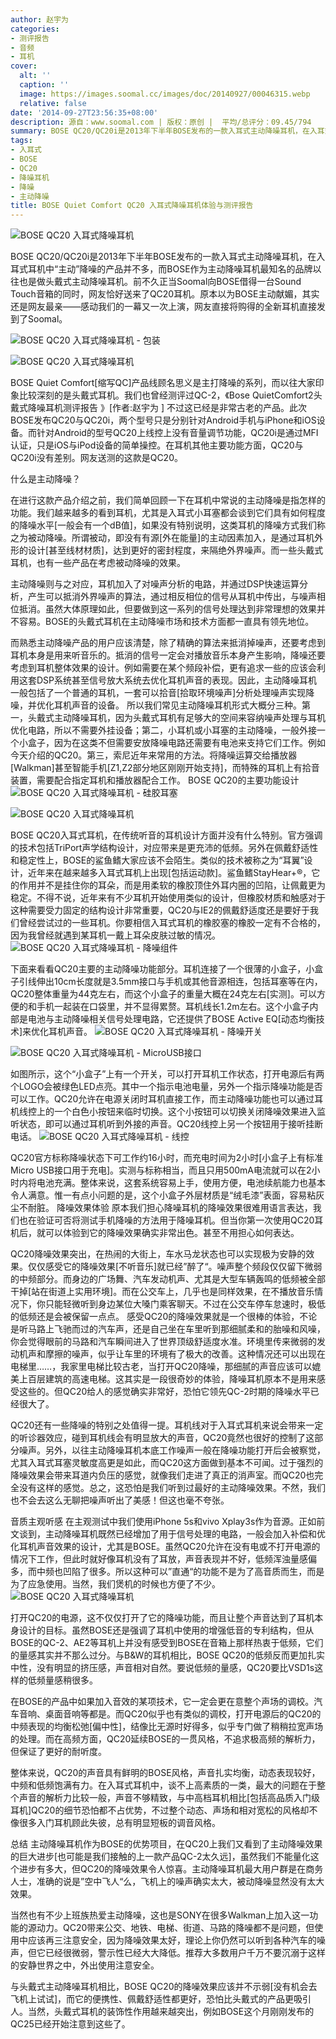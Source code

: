 ```yaml
---
author: 赵宇为
categories:
- 测评报告
- 音频
- 耳机
cover:
  alt: ''
  caption: ''
  image: https://images.soomal.cc/images/doc/20140927/00046315.webp
  relative: false
date: '2014-09-27T23:56:35+08:00'
description: 源自：www.soomal.com | 版权：原创 |  平均/总评分：09.45/794
summary: BOSE QC20/QC20i是2013年下半年BOSE发布的一款入耳式主动降噪耳机，在入耳式耳机中“主动”降噪的产品并不多，而BOSE作为主动降噪耳机最知名的品牌以往也是做头戴式主动降噪耳机。QC20的表现会如何呢？最主要的是降噪效果会怎样呢？
tags:
- 入耳式
- BOSE
- QC20
- 降噪耳机
- 降噪
- 主动降噪
title: BOSE Quiet Comfort QC20 入耳式降噪耳机体验与测评报告
---
```


![BOSE QC20 入耳式降噪耳机](https://images.soomal.cc/images/doc/20140907/00045698.webp)



BOSE QC20/QC20i是2013年下半年BOSE发布的一款入耳式主动降噪耳机，在入耳式耳机中“主动”降噪的产品并不多，而BOSE作为主动降噪耳机最知名的品牌以往也是做头戴式主动降噪耳机。前不久正当Soomal向BOSE借得一台Sound Touch音箱的同时，网友恰好送来了QC20耳机。原本以为BOSE主动献媚，其实还是网友最亲――感动我们的一幕又一次上演，网友直接将购得的全新耳机直接发到了Soomal。



![BOSE QC20 入耳式降噪耳机 - 包装](https://images.soomal.cc/images/doc/20140907/00045657_01.webp)



![BOSE QC20 入耳式降噪耳机](https://images.soomal.cc/images/doc/20140907/00045681_01.webp)



BOSE Quiet Comfort[缩写QC]产品线顾名思义是主打降噪的系列，而以往大家印象比较深刻的是头戴式耳机。我们也曾经测评过QC-2，《Bose QuietComfort2头戴式降噪耳机测评报告 》[作者:赵宇为 ]
不过这已经是非常古老的产品。此次BOSE发布QC20与QC20i，两个型号只是分别针对Android手机与iPhone和iOS设备。而针对Android的型号QC20上线控上没有音量调节功能，QC20i是通过MFI认证，只是iOS与iPod设备的简单操控。在耳机其他主要功能方面，QC20与QC20i没有差别。网友送测的这款是QC20。



什么是主动降噪？



在进行这款产品介绍之前，我们简单回顾一下在耳机中常说的主动降噪是指怎样的功能。我们越来越多的看到耳机，尤其是入耳式小耳塞都会谈到它们具有如何程度的降噪水平[一般会有一个dB值]，如果没有特别说明，这类耳机的降噪方式我们称之为被动降噪。所谓被动，即没有有源[外在能量]的主动因素加入，是通过耳机外形的设计[甚至线材材质]，达到更好的密封程度，来隔绝外界噪声。而一些头戴式耳机，也有一些产品在考虑被动降噪的效果。



主动降噪则与之对应，耳机加入了对噪声分析的电路，并通过DSP快速运算分析，产生可以抵消外界噪声的算法，通过相反相位的信号从耳机中传出，与噪声相位抵消。虽然大体原理如此，但要做到这一系列的信号处理达到非常理想的效果并不容易。BOSE的头戴式耳机在主动降噪市场和技术方面都一直具有领先地位。

而熟悉主动降噪产品的用户应该清楚，除了精确的算法来抵消掉噪声，还要考虑到耳机本身是用来听音乐的。抵消的信号一定会对播放音乐本身产生影响，降噪还要考虑到耳机整体效果的设计。例如需要在某个频段补偿，更有追求一些的应该会利用这套DSP系统甚至信号放大系统去优化耳机声音的表现。因此，主动降噪耳机一般包括了一个普通的耳机，一套可以拾音[拾取环境噪声]分析处理噪声实现降噪，并优化耳机声音的设备。
所以我们常见主动降噪耳机形式大概分三种。第一，头戴式主动降噪耳机，因为头戴式耳机有足够大的空间来容纳噪声处理与耳机优化电路，所以不需要外挂设备；第二，小耳机或小耳塞的主动降噪，一般外接一个小盒子，因为在这类不但需要安放降噪电路还需要有电池来支持它们工作。例如今天介绍的QC20。第三，索尼近年来常用的方法。将降噪运算交给播放器[Walkman]甚至智能手机[Z1,Z2部分地区刚刚开始支持]，而特殊的耳机上有拾音装置，需要配合指定耳机和播放器配合工作。
BOSE QC20的主要功能设计
![BOSE QC20 入耳式降噪耳机 - 硅胶耳塞](https://images.soomal.cc/images/doc/20140907/00045697_01.webp)




![BOSE QC20 入耳式降噪耳机](https://images.soomal.cc/images/doc/20140907/00045695_01.webp)




BOSE QC20入耳式耳机，在传统听音的耳机设计方面并没有什么特别。官方强调的技术包括TriPort声学结构设计，对应带来是更充沛的低频。另外在佩戴舒适性和稳定性上，BOSE的鲨鱼鳍大家应该不会陌生。类似的技术被称之为“耳翼”设计，近年来在越来越多入耳式耳机上出现[包括运动款]。鲨鱼鳍StayHear+®，它的作用并不是挂住你的耳朵，而是用柔软的橡胶顶住外耳内圈的凹陷，让佩戴更为稳定。不得不说，近年来有不少耳机开始使用类似的设计，但橡胶材质和触感对于这种需要受力固定的结构设计非常重要，QC20与IE2的佩戴舒适度还是要好于我们曾经尝试过的一些耳机。你要相信入耳式耳机的橡胶塞的橡胶一定有不合格的，因为我曾经就遇到某耳机一戴上耳朵皮肤过敏的情况。
![BOSE QC20 入耳式降噪耳机 - 降噪组件](https://images.soomal.cc/images/doc/20140907/00045691.webp)




下面来看看QC20主要的主动降噪功能部分。耳机连接了一个很薄的小盒子，小盒子引线伸出10cm长度就是3.5mm接口与手机或其他音源相连，包括耳塞等在内，QC20整体重量为44克左右，而这个小盒子的重量大概在24克左右[实测]。可以方便的和手机一起装在口袋里，并不显得累赘。耳机线长1.2m左右。这个小盒子内部是电池与主动降噪相关信号处理电路，它还提供了BOSE Active EQ[动态均衡技术]来优化耳机声音。
![BOSE QC20 入耳式降噪耳机 - 降噪开关](https://images.soomal.cc/images/doc/20140907/00045692_01.webp)




![BOSE QC20 入耳式降噪耳机 - MicroUSB接口](https://images.soomal.cc/images/doc/20140907/00045693_01.webp)




如图所示，这个“小盒子”上有一个开关，可以打开耳机工作状态，打开电源后有两个LOGO会被绿色LED点亮。其中一个指示电池电量，另外一个指示降噪功能是否可以工作。QC20允许在电源关闭时耳机直接工作，而主动降噪功能也可以通过耳机线控上的一个白色小按钮来临时切换。这个小按钮可以切换关闭降噪效果进入监听状态，即可以通过耳机听到外接的声音。QC20线控上另一个按钮用于接听挂断电话。
![BOSE QC20 入耳式降噪耳机 - 线控](https://images.soomal.cc/images/doc/20140907/00045688.webp)




QC20官方标称降噪状态下可工作约16小时，而充电时间为2小时[小盒子上有标准Micro USB接口用于充电]。实测与标称相当，而且只用500mA电流就可以在2小时内将电池充满。整体来说，这套系统容易上手，使用方便，电池续航能力也基本令人满意。惟一有点小问题的是，这个小盒子外层材质是“绒毛漆”表面，容易粘灰尘不耐脏。
降噪效果体验
原本我们担心降噪耳机的降噪效果很难用语言表达，我们也在验证可否将测试手机降噪的方法用于降噪耳机。但当你第一次使用QC20耳机后，就可以体验到它的降噪效果确实非常出色。甚至不用担心如何表达。

QC20降噪效果突出，在热闹的大街上，车水马龙状态也可以实现极为安静的效果。仅仅感受它的降噪效果[不听音乐]就已经”醉了“。噪声整个频段仅仅留下微弱的中频部分。而身边的广场舞、汽车发动机声、尤其是大型车辆轰鸣的低频被全部干掉[站在街道上实用环境]。而在公交车上，几乎也是同样效果，在不播放音乐情况下，你只能轻微听到身边某位大嗓门乘客聊天。不过在公交车停车怠速时，极低的低频还是会被保留一点点。
感受QC20的降噪效果就是一个很棒的体验，不论是听马路上飞驰而过的汽车声，还是自己坐在车里听到那细腻柔和的胎噪和风噪，你会觉得眼前的马路和汽车瞬间进入了世界顶级舒适度水准。环境里传来微弱的发动机声和摩擦的噪声，似乎让车里的环境有了极大的改善。这种情况还可以出现在电梯里……，我家里电梯比较古老，当打开QC20降噪，那细腻的声音应该可以媲美上百层建筑的高速电梯。这其实是一段很奇妙的体验，降噪耳机原本不是用来感受这些的。但QC20给人的感觉确实非常好，恐怕它领先QC-2时期的降噪水平已经很大了。

QC20还有一些降噪的特别之处值得一提。耳机线对于入耳式耳机来说会带来一定的听诊器效应，碰到耳机线会有明显放大的声音，QC20竟然也很好的控制了这部分噪声。另外，以往主动降噪耳机本底工作噪声一般在降噪功能打开后会被察觉，尤其入耳式耳塞灵敏度高更是如此，而QC20这方面做到基本不可闻。过于强烈的降噪效果会带来耳道内负压的感觉，就像我们走进了真正的消声室。而QC20也完全没有这样的感觉。总之，这恐怕是我们听到过最好的主动降噪效果。不然，我们也不会去这么无聊把噪声听出了美感！但这也毫不夸张。

音质主观听感
在主观测试中我们使用iPhone 5s和vivo Xplay3s作为音源。正如前文谈到，主动降噪耳机既然已经增加了用于信号处理的电路，一般会加入补偿和优化耳机声音效果的设计，尤其是BOSE。虽然QC20允许在没有电或不打开电源的情况下工作，但此时就好像耳机没有了耳放，声音表现并不好，低频浑浊量感偏多，而中频也凹陷了很多。所以这种可以”直通“的功能不是为了高音质而生，而是为了应急使用。当然，我们煲机的时候也方便了不少。
![BOSE QC20 入耳式降噪耳机](https://images.soomal.cc/images/doc/20140907/00045683.webp)




打开QC20的电源，这不仅仅打开了它的降噪功能，而且让整个声音达到了耳机本身设计的目标。虽然BOSE还是强调了耳机中使用的增强低音的专利结构，但从BOSE的QC-2、AE2等耳机上并没有感受到BOSE在音箱上那样热衷于低频，它们的量感其实并不那么过分。与B&W的耳机相比，BOSE QC20的低频反而更加扎实中性，没有明显的挤压感，声音相对自然。要说低频的量感，QC20要比VSD1s这样的低频量感稍很多。

在BOSE的产品中如果加入音效的某项技术，它一定会更在意整个声场的调校。汽车音响、桌面音响等都是。而QC20似乎也有类似的调校，打开电源后的QC20的中频表现的均衡松弛[偏中性]，结像比无源时好得多，似乎专门做了稍稍拉宽声场的处理。而在高频方面，QC20延续BOSE的一贯风格，不追求极高频的解析力，但保证了更好的耐听度。

整体来说，QC20的声音具有鲜明的BOSE风格，声音扎实均衡，动态表现较好，中频和低频饱满有力。在入耳式耳机中，谈不上高素质的一类，最大的问题在于整个声音的解析力比较一般，声音不够精致，与中高档耳机相比[包括高品质入门级耳机]QC20的细节恐怕都不占优势，不过整个动态、声场和相对宽松的风格却不像很多入门耳机顾此失彼，总有明显短板的调音风格。

总结
主动降噪耳机作为BOSE的优势项目，在QC20上我们又看到了主动降噪效果的巨大进步[也可能是我们接触的上一款产品QC-2太久远]，虽然我们不能量化这个进步有多大，但QC20的降噪效果令人惊喜。主动降噪耳机最大用户群是在商务人士，准确的说是”空中飞人“么，飞机上的噪声确实太大，被动降噪显然没有太大效果。

当然也有不少上班族热爱主动降噪，这也是SONY在很多Walkman上加入这一功能的源动力。QC20带来公交、地铁、电梯、街道、马路的降噪都不是问题，但使用中应该再三注意安全，因为降噪效果太好，理论上你仍然可以听到各种汽车的噪声，但它已经很微弱，警示性已经大大降低。推荐大多数用户千万不要沉溺于这样的安静世界之中，外出使用注意安全。

与头戴式主动降噪耳机相比，BOSE QC20的降噪效果应该并不示弱[没有机会去飞机上试试]，而它的便携性、佩戴舒适性都更好，恐怕比头戴式的产品更吸引人。当然，头戴式耳机的装饰性作用越来越突出，例如BOSE这个月刚刚发布的QC25已经开始注意到这些了。